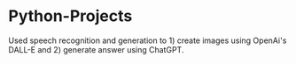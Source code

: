 # Python-Projects

Used speech recognition and generation to 1) create images using OpenAi's DALL-E and 2) generate answer using ChatGPT. 

